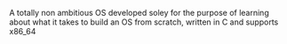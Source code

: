 A totally non ambitious OS developed soley for the purpose of learning about what it takes to build an OS from scratch, written in C and supports x86_64
